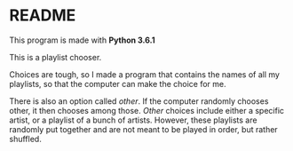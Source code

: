 # README

This program is made with **Python 3.6.1**

This is a playlist chooser.

Choices are tough, so I made a program that contains the names of all my playlists, so that the computer can make the choice for me.

There is also an option called *other*. If the computer randomly chooses other, it then chooses among those.
*Other* choices include either a specific artist, or a playlist of a bunch of artists. 
However, these playlists are randomly put together and are not meant to be played in order, but rather shuffled.